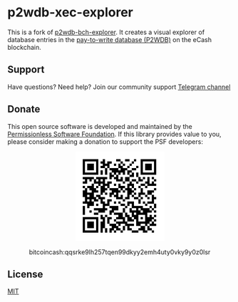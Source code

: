 # p2wdb-xec-explorer

This is a fork of [p2wdb-bch-explorer](https://github.com/Permissionless-Software-Foundation/p2wdb-bch-explorer). It creates a visual explorer of database entries in the [pay-to-write database (P2WDB)](https://p2wdb.com) on the eCash blockchain.

## Support

Have questions? Need help? Join our community support
[Telegram channel](https://t.me/bch_js_toolkit)

## Donate

This open source software is developed and maintained by the [Permissionless Software Foundation](https://psfoundation.cash). If this library provides value to you, please consider making a donation to support the PSF developers:

<div align="center">
<img src="./img/donation-qr.png" />
<p>bitcoincash:qqsrke9lh257tqen99dkyy2emh4uty0vky9y0z0lsr</p>
</div>

## License
[MIT](./LICENSE.md)
